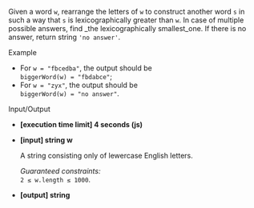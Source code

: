 
Given a word  `w`, rearrange the letters of  `w`  to construct another word  `s`  in such a way that  `s`  is  lexicographically greater  than  `w`. In case of multiple possible answers, find  _the lexicographically smallest_one. If there is no answer, return string  `'no answer'`.

Example

-   For  `w = "fbcedba"`, the output should be  
    `biggerWord(w) = "fbdabce"`;
-   For  `w = "zyx"`, the output should be  
    `biggerWord(w) = "no answer"`.

Input/Output

-   **[execution time limit] 4 seconds (js)**
    
-   **[input] string w**
    
    A string consisting only of lewercase English letters.
    
    _Guaranteed constraints:_  
    `2 ≤ w.length ≤ 1000`.
    
-   **[output] string**